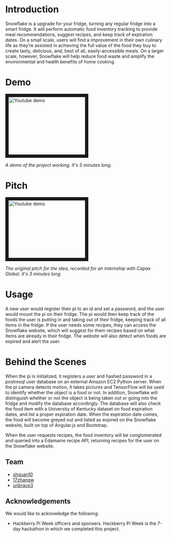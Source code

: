 # Introduction

Snowflake is a upgrade for your fridge, turning any regular fridge into a smart fridge. It will perform automatic food inventory tracking to provide meal recommendations, suggest recipes, and keep track of expiration dates. On a small scale, users will find a improvement in their own culinary life as they’re assisted in achieving the full value of the food they buy to create tasty, delicious, and, best of all, easily-accessible meals. On a larger scale, however, Snowflake will help reduce food waste and amplify the environmental and health benefits of home cooking.

# Demo
<a href="http://www.youtube.com/watch?feature=player_embedded&v=Re4hC_kxpIE
" target="_blank"><img src="http://img.youtube.com/vi/Re4hC_kxpIE/0.jpg" 
alt="Youtube demo" width="240" height="180" border="10" /></a>

*A demo of the project working. It's 5 minutes long.*

# Pitch
<a href="http://www.youtube.com/watch?feature=player_embedded&v=k4J7xHBGMlw
" target="_blank"><img src="http://img.youtube.com/vi/k4J7xHBGMlw/0.jpg" 
alt="Youtube demo" width="240" height="180" border="10" /></a>

*The original pitch for the idea, recorded for an internship with Capax Global. It's 3 minutes long.*


# Usage

A new user would register their pi to an id and set a password, and the user would mount the pi on their fridge. The pi would then keep track of the foods the user is putting in and taking out of their fridge, keeping track of all items in the fridge. If the user needs some recipes, they can access the Snowflake website, which will suggest for them recipes based on what items are already in their fridge. The website will also detect when foods are expired and alert the user.

# Behind the Scenes

When the pi is initialized, it registers a user and hashed password in a postresql user database on an external Amazon EC2 Python server. When the pi camera detects motion, it takes pictures and TensorFlow will be used to identify whether the object is a food or not. In addition, Snowflake will distinguish whether or not the object is being taken out or going into the fridge and modify the database accordingly. The database will also check the food item with a University of Kentucky dataset on food expiration dates, and list a proper expiration date. When the expiration date comes, the food will become greyed out and listed as expired on the Snowflake website, built on top of Angular.js and Bootstrap.

When the user requests recipes, the food inventory will be conglomerated and queried into a Edamame recipe API, returning recipes for the user on the Snowflake website.

## Team
+ [shguan10](https://github.com/shguan10/)
+ [17zhangw](https://github.com/17zhangw/)
+ [unbrace3](https://github.com/unbrace3/)

## Acknowledgements
We would like to acknowledge the following:
* Hackberry Pi Week officers and sponsers. Hackberry Pi Week is the 7-day hackathon in which we completed this project.
